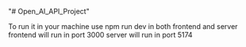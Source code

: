 "# Open_AI_API_Project" 

To run it in your machine 
use npm run dev in both frontend and server
frontend will run in port 3000
server will run in port 5174
